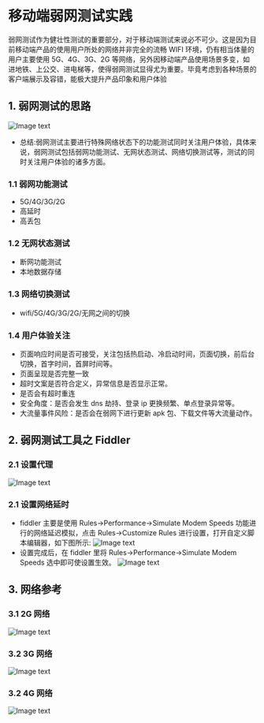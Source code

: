 # 移动端弱网测试实践

弱网测试作为健壮性测试的重要部分，对于移动端测试来说必不可少。这是因为目前移动端产品的使用用户所处的网络并非完全的流畅 WIFI 环境，仍有相当体量的用户主要使用 5G、4G、3G、2G 等网络，另外因移动端产品使用场景多变，如进地铁、上公交、进电梯等，使得弱网测试显得尤为重要。毕竟考虑到各种场景的客户端展示及容错，能极大提升产品印象和用户体验

## 1. 弱网测试的思路

![Image text](images/1.png)

- 总结:弱网测试主要进行特殊网络状态下的功能测试同时关注用户体验，具体来说，弱网测试包括弱网功能测试、无网状态测试、网络切换测试等，测试的同时关注用户体验的诸多方面。

### 1.1 弱网功能测试

- 5G/4G/3G/2G
- 高延时
- 高丢包

### 1.2 无网状态测试

- 断网功能测试
- 本地数据存储

### 1.3 网络切换测试

- wifi/5G/4G/3G/2G/无网之间的切换

### 1.4 用户体验关注

- 页面响应时间是否可接受，关注包括热启动、冷启动时间，页面切换，前后台切换，首字时间，首屏时间等。
- 页面呈现是否完整一致
- 超时文案是否符合定义，异常信息是否显示正常。
- 是否会有超时重连
- 安全角度：是否会发生 dns 劫持、登录 ip 更换频繁、单点登录异常等。
- 大流量事件风险：是否会在弱网下进行更新 apk 包、下载文件等大流量动作。

## 2. 弱网测试工具之 Fiddler

### 2.1 设置代理

![Image text](images/5.png)

### 2.1 设置网络延时

- fiddler 主要是使用 Rules->Performance->Simulate Modem Speeds 功能进行的网络延迟模拟，点击 Rules->Customize Rules 进行设置，打开自定义脚本编辑器，如下图所示:
  ![Image text](images/6.png)
- 设置完成后，在 fiddler 里将 Rules->Performance->Simulate Modem Speeds 选中即可使设置生效。
  ![Image text](images/7.png)

## 3. 网络参考

### 3.1 2G 网络

![Image text](images/2.png)

### 3.2 3G 网络

![Image text](images/3.png)

### 3.2 4G 网络

![Image text](images/4.png)
